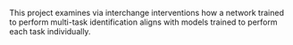 This project examines via interchange interventions how a network trained to perform multi-task identification aligns with models trained to perform each task individually.


